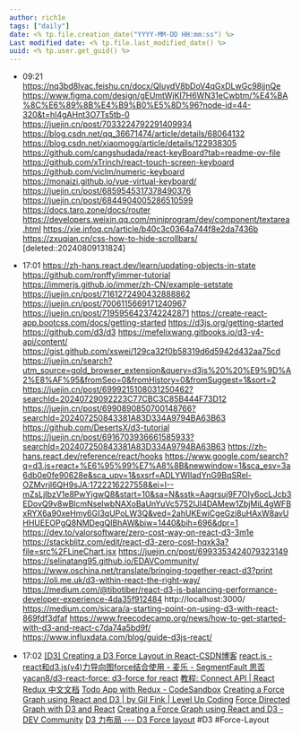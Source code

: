 ```yaml
---
author: rich1e
tags: ["daily"]
date: <% tp.file.creation_date("YYYY-MM-DD HH:mm:ss") %>
Last modified date: <% tp.file.last_modified_date() %>
uuid: <% tp.user.get_guid() %>
---
```


- 09:21 
  https://nq3bd8lvac.feishu.cn/docx/QIuydV8bDoV4qGxDLwGc98jjnQe
  https://www.figma.com/design/gEUmtWjKI7H6WN31eCwbtm/%E4%BA%8C%E6%89%8B%E4%B9%B0%E5%8D%96?node-id=44-320&t=hI4gAHnt3O7Ts5tb-0
  https://juejin.cn/post/7033224792291409934
  https://blog.csdn.net/qq_36671474/article/details/68064132
  https://blog.csdn.net/xiaomogg/article/details/122938305
  https://github.com/cangshudada/react-keyBoard?tab=readme-ov-file
  https://github.com/xTrinch/react-touch-screen-keyboard
  https://github.com/viclm/numeric-keyboard
  https://monaizi.github.io/vue-virtual-keyboard/
  https://juejin.cn/post/6859545317378490376
  https://juejin.cn/post/6844904005286510599
  https://docs.taro.zone/docs/router
  https://developers.weixin.qq.com/miniprogram/dev/component/textarea.html
  https://xie.infoq.cn/article/b40c3c0364a744f8e2da7436b
  https://zxuqian.cn/css-how-to-hide-scrollbars/
    [deleted::20240809131824]
- 17:01 
  https://zh-hans.react.dev/learn/updating-objects-in-state
  https://github.com/ronffy/immer-tutorial
  https://immerjs.github.io/immer/zh-CN/example-setstate
  https://juejin.cn/post/7161272490432888862
  https://juejin.cn/post/7006115669171240967
  https://juejin.cn/post/7195956423742242871
  https://create-react-app.bootcss.com/docs/getting-started
  https://d3js.org/getting-started
  https://github.com/d3/d3
  https://mefelixwang.gitbooks.io/d3-v4-api/content/
  https://gist.github.com/xswei/129ca32f0b58319d6d5942d432aa75cd
  https://juejin.cn/search?utm_source=gold_browser_extension&query=d3js%20%20%E9%9D%A2%E8%AF%95&fromSeo=0&fromHistory=0&fromSuggest=1&sort=2
  https://juejin.cn/post/6999215108031250462?searchId=20240729092223C77CBC3C85B444F73D12
  https://juejin.cn/post/6990890850700148766?searchId=202407250843381A83D334A9794BA63B63
  https://github.com/DesertsX/d3-tutorial
  https://juejin.cn/post/6916703936661585933?searchId=202407250843381A83D334A9794BA63B63
  https://zh-hans.react.dev/reference/react/hooks
  https://www.google.com/search?q=d3.js+react+%E6%95%99%E7%A8%8B&newwindow=1&sca_esv=3a6db0e0fe90628e&sca_upv=1&sxsrf=ADLYWIIadYnG9BqSRel-OZMvrjl6QH9sJA:1722216227558&ei=I--mZsLjIbzV1e8PwYjgwQ8&start=10&sa=N&sstk=Aagrsuj9F7OIy6ocLJcb3EDovQ9v8wBlcmNseIwbNAXoBaUnYuVc5752IJI4DAMew1ZbjMiL4gWFBxRYX6a90xeHmy6GI3qUPoLW3Q&ved=2ahUKEwiCgeGzi8uHAxW8avUHHUEEOPgQ8NMDegQIBhAW&biw=1440&bih=696&dpr=1
  https://dev.to/valorsoftware/zero-cost-way-on-react-d3-3m1e
  https://stackblitz.com/edit/react-d3-zero-cost-hqxk3a?file=src%2FLineChart.jsx
  https://juejin.cn/post/6993353424079323149
  https://selinatang95.github.io/EDAVCommunity/
  https://www.oschina.net/translate/bringing-together-react-d3?print
  https://oli.me.uk/d3-within-react-the-right-way/
  https://medium.com/@tibotiber/react-d3-js-balancing-performance-developer-experience-4da35f912484
  http://localhost:3000/
  https://medium.com/sicara/a-starting-point-on-using-d3-with-react-869fdf3dfaf
  https://www.freecodecamp.org/news/how-to-get-started-with-d3-and-react-c7da74a5bd9f/
  https://www.influxdata.com/blog/guide-d3js-react/
   
- 17:02 
  [[D3] Creating a D3 Force Layout in React-CSDN博客](https://blog.csdn.net/weixin_34259559/article/details/85935646)
  [react.js - react和d3.js(v4)力导向图force结合使用 - 麦乐 - SegmentFault 思否](https://segmentfault.com/a/1190000012204572)
  [yacan8/d3-react-force: d3-force for react](https://github.com/yacan8/d3-react-force?tab=readme-ov-file)
  [教程: Connect API | React Redux 中文文档](https://cn.react-redux.js.org/tutorials/connect)
  [Todo App with Redux - CodeSandbox](https://codesandbox.io/s/9on71rvnyo?file=/src/TodoApp.js)
  [Creating a Force Graph using React and D3 | by Gil Fink | Level Up Coding](https://levelup.gitconnected.com/creating-a-force-graph-using-react-and-d3-6579bcd9628c)
  [Force Directed Graph with D3 and React](https://codepen.io/trey-davis/pen/WOoXyQ)
  [Creating a Force Graph using React and D3 - DEV Community](https://dev.to/gilfink/creating-a-force-graph-using-react-and-d3-76c)
  [D3 力布局 --- D3 Force layout](https://www.d3indepth.com/force-layout/)
  #D3 #Force-Layout  